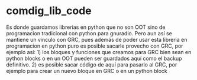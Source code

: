 # comdig_lib_code
Es donde guardamos librerias en python que no son OOT sino de programacion tradicional con python para gnuradio. Pero aun así se mantiene un vinculo con GRC, pues además de poder usar esta libreria en programacion en python puro es posible sacarle provecho con GRC,  por ejemplo así: 1) los bloques y funciones que creamos para GRC bien sean en python blocks o en un OOT pueden ser guardados aquí como el backup definitivo. 2) es posible sacar código de aquí para pasarlo al GRC, por ejemplo para crear un nuevo bloque en GRC o en un python block
